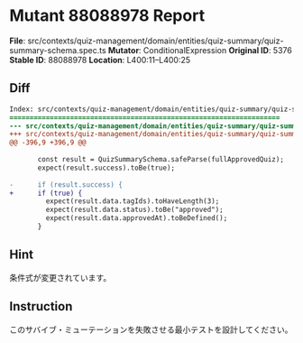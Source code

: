 # Mutant 88088978 Report

**File**: src/contexts/quiz-management/domain/entities/quiz-summary/quiz-summary-schema.spec.ts
**Mutator**: ConditionalExpression
**Original ID**: 5376
**Stable ID**: 88088978
**Location**: L400:11–L400:25

## Diff

```diff
Index: src/contexts/quiz-management/domain/entities/quiz-summary/quiz-summary-schema.spec.ts
===================================================================
--- src/contexts/quiz-management/domain/entities/quiz-summary/quiz-summary-schema.spec.ts	original
+++ src/contexts/quiz-management/domain/entities/quiz-summary/quiz-summary-schema.spec.ts	mutated #5376
@@ -396,9 +396,9 @@
 
       const result = QuizSummarySchema.safeParse(fullApprovedQuiz);
       expect(result.success).toBe(true);
 
-      if (result.success) {
+      if (true) {
         expect(result.data.tagIds).toHaveLength(3);
         expect(result.data.status).toBe("approved");
         expect(result.data.approvedAt).toBeDefined();
       }
```

## Hint

条件式が変更されています。

## Instruction

このサバイブ・ミューテーションを失敗させる最小テストを設計してください。
